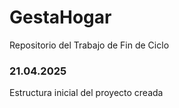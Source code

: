 # GestaHogar
Repositorio del Trabajo de Fin de Ciclo
### 21.04.2025
Estructura inicial del proyecto creada
